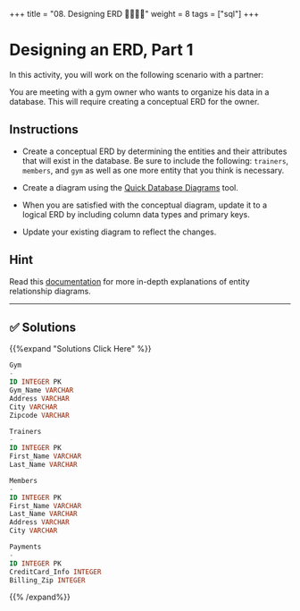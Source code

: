 +++
title = "08. Designing ERD 👩‍🎓👨‍🎓"
weight = 8
tags = ["sql"] 
+++

# Designing an ERD, Part 1

In this activity, you will work on the following scenario with a partner:

You are meeting with a gym owner who wants to organize his data in a database. This will require creating a conceptual ERD for the owner.

## Instructions

* Create a conceptual ERD by determining the entities and their attributes that will exist in the database. Be sure to include the following: `trainers`, `members`, and `gym` as well as one more entity that you think is necessary.

* Create a diagram using the [Quick Database Diagrams](https://app.quickdatabasediagrams.com/#/) tool.

* When you are satisfied with the conceptual diagram, update it to a logical ERD by including column data types and primary keys.

* Update your existing diagram to reflect the changes.

## Hint

Read this [documentation](https://www.visual-paradigm.com/support/documents/vpuserguide/3563/3564/85378_conceptual,l.html) for more in-depth explanations of entity relationship diagrams.

---

## ✅ Solutions
{{%expand "Solutions Click Here" %}}
```sql
Gym
-
ID INTEGER PK
Gym_Name VARCHAR
Address VARCHAR
City VARCHAR
Zipcode VARCHAR

Trainers
-
ID INTEGER PK
First_Name VARCHAR
Last_Name VARCHAR

Members
-
ID INTEGER PK
First_Name VARCHAR
Last_Name VARCHAR
Address VARCHAR
City VARCHAR

Payments
-
ID INTEGER PK
CreditCard_Info INTEGER
Billing_Zip INTEGER
```
{{% /expand%}}

